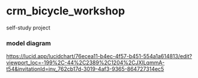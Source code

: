# crm_bicycle_workshop
self-study project

### model diagram
https://lucid.app/lucidchart/76ecea11-b4ec-4f57-b451-554a1a614813/edit?viewport_loc=-199%2C-44%2C2389%2C1204%2CJXlLqmmA-t54&invitationId=inv_762cb17d-3019-4af3-9365-864727314ec5
